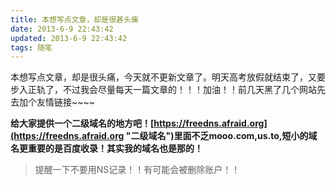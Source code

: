 ```yaml
---
title: 本想写点文章，却是很甚头痛
date: 2013-6-9 22:43:42
updated: 2013-6-9 22:43:42
tags: 随笔
---
```

本想写点文章，却是很头痛，今天就不更新文章了。明天高考放假就结束了，又要步入正轨了，不过我会尽量每天一篇文章的！！！加油！！前几天黑了几个网站先去加个友情链接~~~~

**给大家提供一个二级域名的地方吧！[https://freedns.afraid.org](https://freedns.afraid.org "二级域名")里面不乏mooo.com,us.to,短小的域名更重要的是百度收录！其实我的域名也是那的！**
> 提醒一下不要用NS记录！！有可能会被删除账户！！